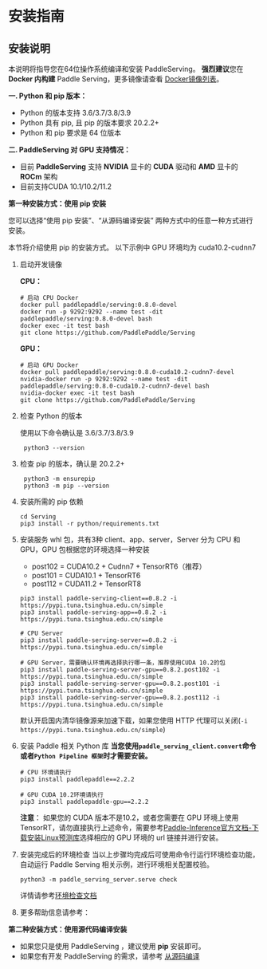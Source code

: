# 安装指南

##  安装说明

本说明将指导您在64位操作系统编译和安装 PaddleServing。
**强烈建议**您在 **Docker 内构建** Paddle Serving，更多镜像请查看 [Docker镜像列表](Docker_Images_CN.md)。

**一. Python 和 pip 版本：**

* Python 的版本支持 3.6/3.7/3.8/3.9
* Python 具有 pip, 且 pip 的版本要求 20.2.2+
* Python 和 pip 要求是 64 位版本

**二. PaddleServing 对 GPU 支持情况：**

* 目前 **PaddleServing** 支持 **NVIDIA** 显卡的 **CUDA** 驱动和 **AMD** 显卡的 **ROCm** 架构
* 目前支持CUDA 10.1/10.2/11.2


**第一种安装方式：使用 pip 安装**

您可以选择“使用 pip 安装”、“从源码编译安装” 两种方式中的任意一种方式进行安装。

本节将介绍使用 pip 的安装方式。
以下示例中 GPU 环境均为 cuda10.2-cudnn7

1. 启动开发镜像

    **CPU：**
    ```
    # 启动 CPU Docker
    docker pull paddlepaddle/serving:0.8.0-devel
    docker run -p 9292:9292 --name test -dit paddlepaddle/serving:0.8.0-devel bash
    docker exec -it test bash
    git clone https://github.com/PaddlePaddle/Serving
    ```
    **GPU：**
    ```
    # 启动 GPU Docker
    docker pull paddlepaddle/serving:0.8.0-cuda10.2-cudnn7-devel
    nvidia-docker run -p 9292:9292 --name test -dit paddlepaddle/serving:0.8.0-cuda10.2-cudnn7-devel bash
    nvidia-docker exec -it test bash
    git clone https://github.com/PaddlePaddle/Serving
    ```

2. 检查 Python 的版本

    使用以下命令确认是 3.6/3.7/3.8/3.9
    
        python3 --version

3. 检查 pip 的版本，确认是 20.2.2+  
    
        python3 -m ensurepip 
        python3 -m pip --version

4. 安装所需的 pip 依赖

    ```
    cd Serving
    pip3 install -r python/requirements.txt
    ```

5. 安装服务 whl 包，共有3种 client、app、server，Server 分为 CPU 和 GPU，GPU 包根据您的环境选择一种安装

    - post102 = CUDA10.2 + Cudnn7 + TensorRT6（推荐）
    - post101 = CUDA10.1 + TensorRT6
    - post112 = CUDA11.2 + TensorRT8

    ```shell
    pip3 install paddle-serving-client==0.8.2 -i https://pypi.tuna.tsinghua.edu.cn/simple
    pip3 install paddle-serving-app==0.8.2 -i https://pypi.tuna.tsinghua.edu.cn/simple
    
    # CPU Server
    pip3 install paddle-serving-server==0.8.2 -i https://pypi.tuna.tsinghua.edu.cn/simple
    
    # GPU Server，需要确认环境再选择执行哪一条，推荐使用CUDA 10.2的包
    pip3 install paddle-serving-server-gpu==0.8.2.post102 -i https://pypi.tuna.tsinghua.edu.cn/simple 
    pip3 install paddle-serving-server-gpu==0.8.2.post101 -i https://pypi.tuna.tsinghua.edu.cn/simple
    pip3 install paddle-serving-server-gpu==0.8.2.post112 -i https://pypi.tuna.tsinghua.edu.cn/simple
    ```

    默认开启国内清华镜像源来加速下载，如果您使用 HTTP 代理可以关闭(`-i https://pypi.tuna.tsinghua.edu.cn/simple`)

6. 安装 Paddle 相关 Python 库
    **当您使用`paddle_serving_client.convert`命令或者`Python Pipeline 框架`时才需要安装。**
    ```
    # CPU 环境请执行
    pip3 install paddlepaddle==2.2.2

    # GPU CUDA 10.2环境请执行
    pip3 install paddlepaddle-gpu==2.2.2
    ```
    **注意**： 如果您的 CUDA 版本不是10.2，或者您需要在 GPU 环境上使用 TensorRT，请勿直接执行上述命令，需要参考[Paddle-Inference官方文档-下载安装Linux预测库](https://paddleinference.paddlepaddle.org.cn/master/user_guides/download_lib.html#python)选择相应的 GPU 环境的 url 链接并进行安装。

7. 安装完成后的环境检查
    当以上步骤均完成后可使用命令行运行环境检查功能，自动运行 Paddle Serving 相关示例，进行环境相关配置校验。
    ```
    python3 -m paddle_serving_server.serve check
    ```
    详情请参考[环境检查文档](./Check_Env_CN.md)

8. 更多帮助信息请参考：


**第二种安装方式：使用源代码编译安装**

- 如果您只是使用 PaddleServing ，建议使用 **pip** 安装即可。
- 如果您有开发 PaddleServing 的需求，请参考 [从源码编译]()